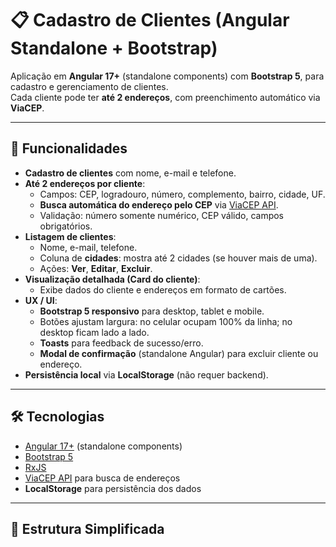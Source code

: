 # 📋 Cadastro de Clientes (Angular Standalone + Bootstrap)

Aplicação em **Angular 17+** (standalone components) com **Bootstrap 5**, para cadastro e gerenciamento de clientes.  
Cada cliente pode ter **até 2 endereços**, com preenchimento automático via **ViaCEP**.

---

## 🚀 Funcionalidades

- **Cadastro de clientes** com nome, e-mail e telefone.
- **Até 2 endereços por cliente**:
  - Campos: CEP, logradouro, número, complemento, bairro, cidade, UF.
  - **Busca automática do endereço pelo CEP** via [ViaCEP API](https://viacep.com.br/).
  - Validação: número somente numérico, CEP válido, campos obrigatórios.
- **Listagem de clientes**:
  - Nome, e-mail, telefone.
  - Coluna de **cidades**: mostra até 2 cidades (se houver mais de uma).
  - Ações: **Ver**, **Editar**, **Excluir**.
- **Visualização detalhada (Card do cliente)**:
  - Exibe dados do cliente e endereços em formato de cartões.
- **UX / UI**:
  - **Bootstrap 5 responsivo** para desktop, tablet e mobile.
  - Botões ajustam largura: no celular ocupam 100% da linha; no desktop ficam lado a lado.
  - **Toasts** para feedback de sucesso/erro.
  - **Modal de confirmação** (standalone Angular) para excluir cliente ou endereço.
- **Persistência local** via **LocalStorage** (não requer backend).

---

## 🛠️ Tecnologias

- [Angular 17+](https://angular.io/) (standalone components)
- [Bootstrap 5](https://getbootstrap.com/)
- [RxJS](https://rxjs.dev/)
- [ViaCEP API](https://viacep.com.br/) para busca de endereços
- **LocalStorage** para persistência dos dados

---

## 📂 Estrutura Simplificada

